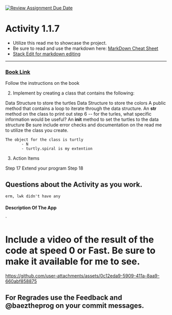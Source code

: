 [![Review Assignment Due Date](https://classroom.github.com/assets/deadline-readme-button-22041afd0340ce965d47ae6ef1cefeee28c7c493a6346c4f15d667ab976d596c.svg)](https://classroom.github.com/a/K3waziIG)
# Activity 1.1.7

* Utilize this read me to showcase the project.
* Be sure to read and use the markdown here:
[MarkDown Cheat Sheet](https://github.com/adam-p/markdown-here/wiki/Markdown-Cheatsheet)
* [Stack Edit for markdown editing](https://stackedit.io)

---




### [Book Link](https://pltw.read.inkling.com/a/b/5310c007377c46e28d745961310f0c2e/p/88fb6ad306ee44d0b055d9008ace8e80)
Follow the instructions on the book

2. Implement by creating a class that contains the following:

Data Structure to store the turtles
Data Structure to store the colors
A public method that contains a loop to iterate through the data structure.
An __str__ method on the class to print out step 6 -- for the turles, what specific information would be useful?
An __init__ method to set the turtles to the data structure
Be sure include error checks and documentation on the read me to utilize the class you create.

```
The object for the class is turtly
       - N
       - turtly.spiral is my extention
```
 

3. Action Items

Step 17 Extend your program
Step 18 

## Questions about the Activity as you work. 
```
erm, lwk didn't have any
```
#### Description Of The App 

`
# Include a video of the result of the code at speed 0 or Fast. Be sure to make it available for me to see.


https://github.com/user-attachments/assets/0c12eda9-5909-411a-8aa9-660abf858875



## For Regrades use the Feedback and @baeztheprog on your commit messages.
